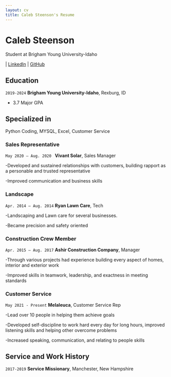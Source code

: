 ```yaml
---
layout: cv
title: Caleb Steenson's Resume
---
```

#  Caleb Steenson
Student at Brigham Young University-Idaho

<div id="webaddress">
| <a href="https://www.linkedin.com/in/caleb-d-steenson/">LinkedIn</a>
| <a href="https://github.com/Steenz23/steensoncaleb_resume">GitHub</a>
</div>

<!-- https://www.monique.tech/the-art-of-markdown -->

## Education

`2019-2024`
__Brigham Young University-Idaho__, Rexburg, ID

- 3.7 Major GPA

## Specialized in

Python Coding, MYSQL, Excel, Customer Service


### Sales Representative                    

`May 2020 – Aug. 2020 `
__Vivant Solar__, Sales Manager

-Developed and sustained relationships with customers, building rapport as a personable and trusted representative

-Improved communication and business skills

### Landscape
`Apr. 2014 – Aug. 2014`
__Ryan Lawn Care__, Tech

-Landscaping and Lawn care for several businesses.

-Became precision and safety oriented 


### Construction Crew Member 

`Apr. 2015 – Aug. 2017`
__Ashir Construction Company__, Manager

-Through various projects had experience building every aspect of homes, interior and exterior work

-Improved skills in teamwork, leadership, and exactness in meeting standards 


### Customer Service

`May 2021 - Present`
__Melaleuca__, Customer Service Rep

-Lead over 10 people in helping them achieve goals

-Developed self-discipline to work hard every day for long hours, improved listening skills and helping other overcome problems

-Increased speaking, communication, and relating to people skills


## Service and Work History

`2017-2019`
__Service Missionary__, Manchester, New Hampshire



<!-- ### Footer

Last updated: July 2022 -->


